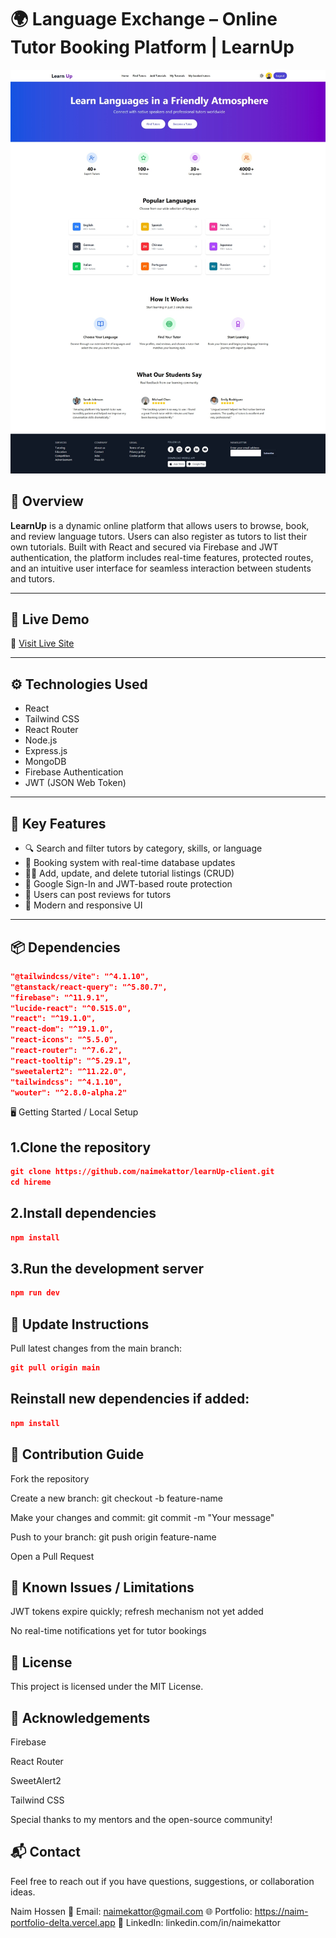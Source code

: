 # 🌍 Language Exchange – Online Tutor Booking Platform | LearnUp

![LearnUp Screenshot](./learnuphome.jpeg)

## 📝 Overview

**LearnUp** is a dynamic online platform that allows users to browse, book, and review language tutors. Users can also register as tutors to list their own tutorials. Built with React and secured via Firebase and JWT authentication, the platform includes real-time features, protected routes, and an intuitive user interface for seamless interaction between students and tutors.

---

## 🚀 Live Demo

🔗 [Visit Live Site](https://friendly-beignet-ea5754.netlify.app/)

---

## ⚙️ Technologies Used

- React
- Tailwind CSS
- React Router
- Node.js
- Express.js
- MongoDB
- Firebase Authentication
- JWT (JSON Web Token)

---

## 🌟 Key Features

- 🔍 Search and filter tutors by category, skills, or language
- 📅 Booking system with real-time database updates
- 🧑‍🏫 Add, update, and delete tutorial listings (CRUD)
- 🔐 Google Sign-In and JWT-based route protection
- 📝 Users can post reviews for tutors
- 🎨 Modern and responsive UI

---

## 📦 Dependencies

```json
"@tailwindcss/vite": "^4.1.10",
"@tanstack/react-query": "^5.80.7",
"firebase": "^11.9.1",
"lucide-react": "^0.515.0",
"react": "^19.1.0",
"react-dom": "^19.1.0",
"react-icons": "^5.5.0",
"react-router": "^7.6.2",
"react-tooltip": "^5.29.1",
"sweetalert2": "^11.22.0",
"tailwindcss": "^4.1.10",
"wouter": "^2.8.0-alpha.2"
```
🖥️ Getting Started / Local Setup
## 1.Clone the repository
```json
git clone https://github.com/naimekattor/learnUp-client.git
cd hireme
```
## 2.Install dependencies
```json
npm install

```
## 3.Run the development server
```json
npm run dev
```
## 📌 Update Instructions
Pull latest changes from the main branch:
```json
git pull origin main

```
## Reinstall new dependencies if added:
```json
npm install

```
## 🤝 Contribution Guide
Fork the repository

Create a new branch: git checkout -b feature-name

Make your changes and commit: git commit -m "Your message"

Push to your branch: git push origin feature-name

Open a Pull Request

## 🛑 Known Issues / Limitations
JWT tokens expire quickly; refresh mechanism not yet added

No real-time notifications yet for tutor bookings

## 📄 License
This project is licensed under the MIT License.

## 🙌 Acknowledgements
Firebase

React Router

SweetAlert2

Tailwind CSS

Special thanks to my mentors and the open-source community!

## 📬 Contact
Feel free to reach out if you have questions, suggestions, or collaboration ideas.

Naim Hossen
📧 Email: naimekattor@gmail.com
🌐 Portfolio: https://naim-portfolio-delta.vercel.app
💼 LinkedIn: linkedin.com/in/naimekattor
